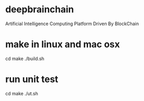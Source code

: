 # deepbrainchain
Artificial Intelligence Computing Platform Driven By BlockChain

# make in linux and mac osx
  cd make
  ./build.sh

# run unit test
  cd make
  ./ut.sh
